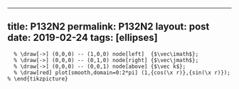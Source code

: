 ---
 title: P132N2
 permalink: P132N2
 layout: post
 date: 2019-02-24
 tags: [ellipses]
 ---

```latex% \begin{tikzpicture}[vue espace={(60,20)}]
  % \draw[->] (0,0,0) -- (1,0,0) node[left]  {$\vec\imath$};
  % \draw[->] (0,0,0) -- (0,1,0) node[right] {$\vec\jmath$};
  % \draw[->] (0,0,0) -- (0,0,1) node[above] {$\vec k$};
  % \draw[red] plot[smooth,domain=0:2*pi] (1,{cos(\x r)},{sin(\x r)});
% \end{tikzpicture}
```